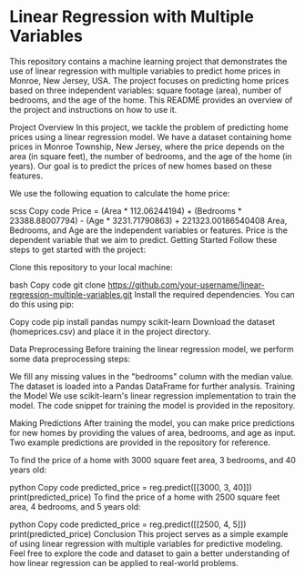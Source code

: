 <h1>Linear Regression with Multiple Variables</h1> 
This repository contains a machine learning project that demonstrates the use of linear regression with multiple variables to predict home prices in Monroe, New Jersey, USA. The project focuses on predicting home prices based on three independent variables: square footage (area), number of bedrooms, and the age of the home. This README provides an overview of the project and instructions on how to use it.

Project Overview
In this project, we tackle the problem of predicting home prices using a linear regression model. We have a dataset containing home prices in Monroe Township, New Jersey, where the price depends on the area (in square feet), the number of bedrooms, and the age of the home (in years). Our goal is to predict the prices of new homes based on these features.

We use the following equation to calculate the home price:

scss
Copy code
Price = (Area * 112.06244194) + (Bedrooms * 23388.88007794) - (Age * 3231.71790863) + 221323.00186540408
Area, Bedrooms, and Age are the independent variables or features.
Price is the dependent variable that we aim to predict.
Getting Started
Follow these steps to get started with the project:

Clone this repository to your local machine:

bash
Copy code
git clone https://github.com/your-username/linear-regression-multiple-variables.git
Install the required dependencies. You can do this using pip:

Copy code
pip install pandas numpy scikit-learn
Download the dataset (homeprices.csv) and place it in the project directory.

Data Preprocessing
Before training the linear regression model, we perform some data preprocessing steps:

We fill any missing values in the "bedrooms" column with the median value.
The dataset is loaded into a Pandas DataFrame for further analysis.
Training the Model
We use scikit-learn's linear regression implementation to train the model. The code snippet for training the model is provided in the repository.

Making Predictions
After training the model, you can make price predictions for new homes by providing the values of area, bedrooms, and age as input. Two example predictions are provided in the repository for reference.

To find the price of a home with 3000 square feet area, 3 bedrooms, and 40 years old:

python
Copy code
predicted_price = reg.predict([[3000, 3, 40]])
print(predicted_price)
To find the price of a home with 2500 square feet area, 4 bedrooms, and 5 years old:

python
Copy code
predicted_price = reg.predict([[2500, 4, 5]])
print(predicted_price)
Conclusion
This project serves as a simple example of using linear regression with multiple variables for predictive modeling. Feel free to explore the code and dataset to gain a better understanding of how linear regression can be applied to real-world problems. 
